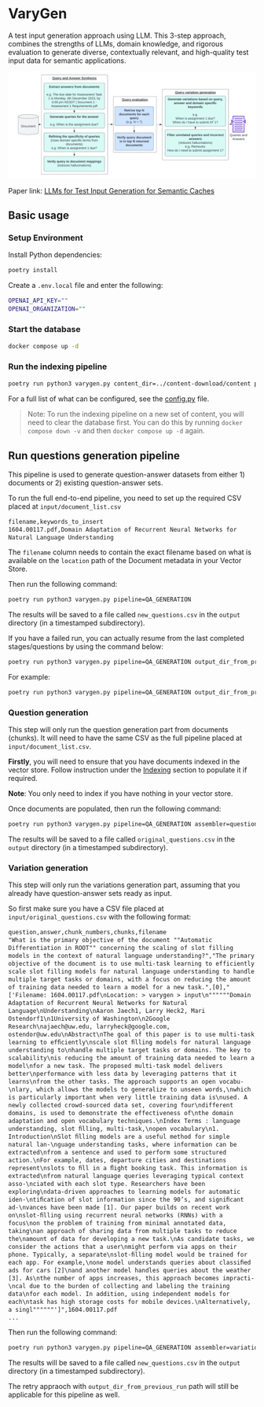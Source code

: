# VaryGen

A test input generation approach using LLM. This 3-step approach, combines the strengths of LLMs, domain knowledge, and rigorous evaluation to generate diverse, contextually relevant, and high-quality test input data for semantic applications.

![Stages](./stages.png)

Paper link: [LLMs for Test Input Generation for Semantic Caches](https://arxiv.org/abs/2401.08138)

## Basic usage

### Setup Environment

Install Python dependencies:

```bash
poetry install
```

Create a ``.env.local`` file and enter the following:

```bash
OPENAI_API_KEY=""
OPENAI_ORGANIZATION=""
```

### Start the database

```bash
docker compose up -d
```

### Run the indexing pipeline

```bash
poetry run python3 varygen.py content_dir=../content-download/content pipeline=INDEXING
```

For a full list of what can be configured, see the [config.py](./varygen/config.py) file.

> Note: To run the indexing pipeline on a new set of content, you will need to clear the database first. You can do this by running `docker compose down -v` and then `docker compose up -d` again.

## Run questions generation pipeline

This pipeline is used to generate question-answer datasets from either 1) documents or 2) existing question-answer sets.

To run the full end-to-end pipeline, you need to set up the required CSV placed at `input/document_list.csv`

```csv
filename,keywords_to_insert
1604.00117.pdf,Domain Adaptation of Recurrent Neural Networks for Natural Language Understanding
```

The `filename` column needs to contain the exact filename based on what is available on the `location` path of the Document metadata in your Vector Store.

Then run the following command:

```bash
poetry run python3 varygen.py pipeline=QA_GENERATION
```

The results will be saved to a file called `new_questions.csv` in the `output` directory (in a timestamped subdirectory).

If you have a failed run, you can actually resume from the last completed stages/questions by using the command below:

```bash
poetry run python3 varygen.py pipeline=QA_GENERATION output_dir_from_previous_run=path/to/the/previous/failed/run
```

For example:

```bash
poetry run python3 varygen.py pipeline=QA_GENERATION output_dir_from_previous_run=./output/2023-11-30-15-51-19
```

### Question generation

This step will only run the question generation part from documents (chunks). It will need to have the same CSV as the full pipeline placed at `input/document_list.csv`.

**Firstly**, you will need to ensure that you have documents indexed in the vector store. Follow instruction under the [Indexing](#run-the-indexing-pipeline) section to populate it if required.

**Note**: You only need to index if you have nothing in your vector store.

Once documents are populated, then run the following command:

```bash
poetry run python3 varygen.py pipeline=QA_GENERATION assembler=questions_generation
```

The results will be saved to a file called `original_questions.csv` in the `output` directory (in a timestamped subdirectory).

### Variation generation

This step will only run the variations generation part, assuming that you already have question-answer sets ready as input.

So first make sure you have a CSV file placed at `input/original_questions.csv` with the following format:

```csv
question,answer,chunk_numbers,chunks,filename
"What is the primary objective of the document ""Automatic Differentiation in ROOT"" concerning the scaling of slot filling models in the context of natural language understanding?","The primary objective of the document is to use multi-task learning to efficiently scale slot filling models for natural language understanding to handle multiple target tasks or domains, with a focus on reducing the amount of training data needed to learn a model for a new task.",[0],"['Filename: 1604.00117.pdf\nLocation: > varygen > input\n""""""Domain Adaptation of Recurrent Neural Networks for Natural Language\nUnderstanding\nAaron Jaech1, Larry Heck2, Mari Ostendorf1\n1University of Washington\n2Google Research\najaech@uw.edu, larryheck@google.com, ostendor@uw.edu\nAbstract\nThe goal of this paper is to use multi-task learning to efﬁciently\nscale slot ﬁlling models for natural language understanding to\nhandle multiple target tasks or domains. The key to scalability\nis reducing the amount of training data needed to learn a model\nfor a new task. The proposed multi-task model delivers better\nperformance with less data by leveraging patterns that it learns\nfrom the other tasks. The approach supports an open vocabu-\nlary, which allows the models to generalize to unseen words,\nwhich is particularly important when very little training data is\nused. A newly collected crowd-sourced data set, covering four\ndifferent domains, is used to demonstrate the effectiveness of\nthe domain adaptation and open vocabulary techniques.\nIndex Terms : language understanding, slot ﬁlling, multi-task,\nopen vocabulary\n1. Introduction\nSlot ﬁlling models are a useful method for simple natural lan-\nguage understanding tasks, where information can be extracted\nfrom a sentence and used to perform some structured action.\nFor example, dates, departure cities and destinations represent\nslots to ﬁll in a ﬂight booking task. This information is extracted\nfrom natural language queries leveraging typical context asso-\nciated with each slot type. Researchers have been exploring\ndata-driven approaches to learning models for automatic iden-\ntiﬁcation of slot information since the 90’s, and signiﬁcant ad-\nvances have been made [1]. Our paper builds on recent work on\nslot-ﬁlling using recurrent neural networks (RNNs) with a focus\non the problem of training from minimal annotated data, taking\nan approach of sharing data from multiple tasks to reduce the\namount of data for developing a new task.\nAs candidate tasks, we consider the actions that a user\nmight perform via apps on their phone. Typically, a separate\nslot-ﬁlling model would be trained for each app. For example,\none model understands queries about classiﬁed ads for cars [2]\nand another model handles queries about the weather [3]. As\nthe number of apps increases, this approach becomes impracti-\ncal due to the burden of collecting and labeling the training data\nfor each model. In addition, using independent models for each\ntask has high storage costs for mobile devices.\nAlternatively, a singl""""""']",1604.00117.pdf
...
```

Then run the following command:

```bash
poetry run python3 varygen.py pipeline=QA_GENERATION assembler=variations_generation
```

The results will be saved to a file called `new_questions.csv` in the `output` directory (in a timestamped subdirectory).

The retry appraoch with `output_dir_from_previous_run` path will still be applicable for this pipeline as well.

